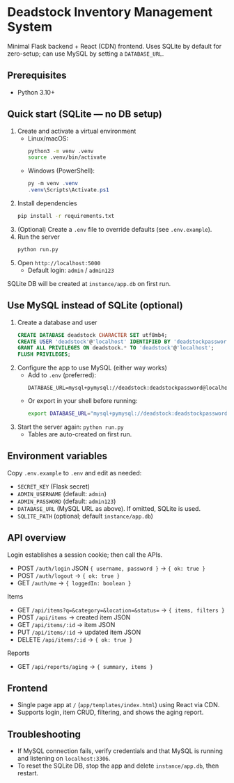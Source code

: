 # Deadstock Inventory Management System

Minimal Flask backend + React (CDN) frontend. Uses SQLite by default for zero-setup; can use MySQL by setting a `DATABASE_URL`.

## Prerequisites
- Python 3.10+

## Quick start (SQLite — no DB setup)
1. Create and activate a virtual environment
   - Linux/macOS:
     ```bash
     python3 -m venv .venv
     source .venv/bin/activate
     ```
   - Windows (PowerShell):
     ```powershell
     py -m venv .venv
     .venv\Scripts\Activate.ps1
     ```
2. Install dependencies
   ```bash
   pip install -r requirements.txt
   ```
3. (Optional) Create a `.env` file to override defaults (see `.env.example`).
4. Run the server
   ```bash
   python run.py
   ```
5. Open `http://localhost:5000`
   - Default login: `admin` / `admin123`

SQLite DB will be created at `instance/app.db` on first run.

## Use MySQL instead of SQLite (optional)
1. Create a database and user
   ```sql
   CREATE DATABASE deadstock CHARACTER SET utf8mb4;
   CREATE USER 'deadstock'@'localhost' IDENTIFIED BY 'deadstockpassword';
   GRANT ALL PRIVILEGES ON deadstock.* TO 'deadstock'@'localhost';
   FLUSH PRIVILEGES;
   ```
2. Configure the app to use MySQL (either way works)
   - Add to `.env` (preferred):
     ```
     DATABASE_URL=mysql+pymysql://deadstock:deadstockpassword@localhost:3306/deadstock
     ```
   - Or export in your shell before running:
     ```bash
     export DATABASE_URL="mysql+pymysql://deadstock:deadstockpassword@localhost:3306/deadstock"
     ```
3. Start the server again: `python run.py`
   - Tables are auto-created on first run.

## Environment variables
Copy `.env.example` to `.env` and edit as needed:
- `SECRET_KEY` (Flask secret)
- `ADMIN_USERNAME` (default: `admin`)
- `ADMIN_PASSWORD` (default: `admin123`)
- `DATABASE_URL` (MySQL URL as above). If omitted, SQLite is used.
- `SQLITE_PATH` (optional; default `instance/app.db`)

## API overview
Login establishes a session cookie; then call the APIs.
- POST `/auth/login` JSON `{ username, password }` → `{ ok: true }`
- POST `/auth/logout` → `{ ok: true }`
- GET `/auth/me` → `{ loggedIn: boolean }`

Items
- GET `/api/items?q=&category=&location=&status=` → `{ items, filters }`
- POST `/api/items` → created item JSON
- GET `/api/items/:id` → item JSON
- PUT `/api/items/:id` → updated item JSON
- DELETE `/api/items/:id` → `{ ok: true }`

Reports
- GET `/api/reports/aging` → `{ summary, items }`

## Frontend
- Single page app at `/` (`app/templates/index.html`) using React via CDN.
- Supports login, item CRUD, filtering, and shows the aging report.

## Troubleshooting
- If MySQL connection fails, verify credentials and that MySQL is running and listening on `localhost:3306`.
- To reset the SQLite DB, stop the app and delete `instance/app.db`, then restart.
